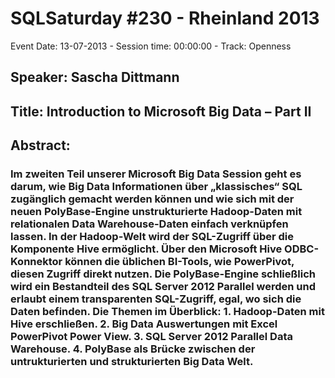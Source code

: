 # SQLSaturday #230 - Rheinland 2013
Event Date: 13-07-2013 - Session time: 00:00:00 - Track: Openness
## Speaker: Sascha Dittmann
## Title: Introduction to Microsoft Big Data – Part II
## Abstract:
### Im zweiten Teil unserer Microsoft Big Data Session geht es darum, wie Big Data Informationen über „klassisches“ SQL zugänglich gemacht werden können und wie sich mit der neuen PolyBase-Engine unstrukturierte Hadoop-Daten mit relationalen Data Warehouse-Daten einfach verknüpfen lassen. In der Hadoop-Welt wird der SQL-Zugriff über die Komponente Hive ermöglicht. Über den Microsoft Hive ODBC-Konnektor können die üblichen BI-Tools, wie PowerPivot,  diesen Zugriff direkt nutzen. Die PolyBase-Engine schließlich wird ein Bestandteil des SQL Server 2012 Parallel werden und erlaubt einem transparenten SQL-Zugriff, egal, wo sich die Daten befinden. Die Themen im Überblick: 1. Hadoop-Daten mit Hive erschließen. 2. Big Data Auswertungen mit Excel PowerPivot  Power View. 3. SQL Server 2012 Parallel Data Warehouse. 4. PolyBase als Brücke zwischen der untrukturierten und strukturierten Big Data Welt.
